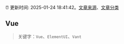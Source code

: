 :alarm_clock: 更新时间: 2025-01-24 18:41:42。[文章来源](/README.md)、[文章分类](/TAGS.md)

## Vue


> 关键字：`Vue`、`ElementUI`、`Vant`



